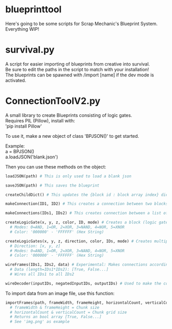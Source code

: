 # blueprinttool

<p>
Here's going to be some scripts for Scrap Mechanic's Blueprint System. Everything WIP!
</p>

# survival.py

<p>
A script for easier importing of blueprints from creative into survival.<br>
Be sure to edit the paths in the script to match with your installation!<br>
The blueprints can be spawned with /import [name] if the dev mode is activated.
</p>

# ConnectionToolV2.py

<p>A small library to create Blueprints consisting of logic gates.<br>
Requires PIL (Pillow), install with:<br>
'pip install Pillow'

To use it, make a new object of class 'BPJSON()' to get started.

Example:<br>
a = BPJSON()<br>
a.loadJSON('blank.json')


Then you can use these methods on the object:
```python
loadJSON(path) # This is only used to load a blank json

saveJSON(path) # This saves the blueprint

createChildDict() # This updates the {block id : block array index} dictionary, do this before making connections!

makeConnection(ID1, ID2) # This creates a connection between two blocks (logic gates)

makeConnections(IDs1, IDs2) # This creates connection between a list of blocks (logic gates)

createLogicGate(x, y, z, color, ID, mode) # Creates a block (logic gate)
  # Modes: 0=AND, 1=OR, 2=XOR, 3=NAND, 4=NOR, 5=XNOR
  # Color: '000000' - 'FFFFFF' (Hex String)

createLogicGates(x, y, z, direction, color, IDs, mode) # Creates multiple blocks (logic gates)
  # Direction: [x, y, z]
  # Modes: 0=AND, 1=OR, 2=XOR, 3=NAND, 4=NOR, 5=XNOR
  # Color: '000000' - 'FFFFFF' (Hex String)

wireFrames(IDs1, IDs2, data) # Experimental: Makes connections according to data
  # Data (length=IDs1*IDs2): [True, False...]
  # Wires all IDs1 to all IDs2

wireDecoder(inputIDs, negatedInputIDs, outputIDs) # Used to make the connections for a decoder
```

To import data from an image file, use this function:
```python
importFrames(path, frameWidth, frameHeight, horizontalCount, verticalCount) # Seperates image into Chunks
  # frameWidth & frameHeight = Chunk size
  # horizontalCount & verticalCount = Chunk grid size
  # Returns an bool array [True, False...]
  # See 'img.png' as example
```
</p>
